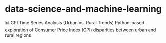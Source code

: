 # data-science-and-machine-learning
📊 CPI Time Series Analysis (Urban vs. Rural Trends) Python-based exploration of Consumer Price Index (CPI) disparities between urban and rural regions
